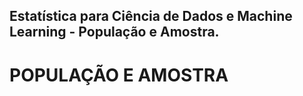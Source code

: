 ## Estatística para Ciência de Dados e Machine Learning - População e Amostra.

# POPULAÇÃO E AMOSTRA